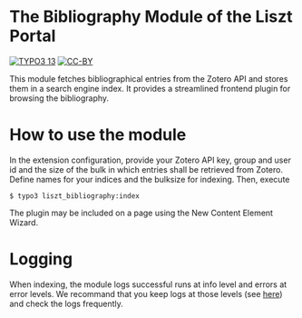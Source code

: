The Bibliography Module of the Liszt Portal
===========================================

[![TYPO3 13](https://img.shields.io/badge/TYPO3-13-orange.svg)](https://get.typo3.org/version/13)
[![CC-BY](https://img.shields.io/github/license/dikastes/liszt_bibliography)](https://github.com/dikastes/liszt_bibliography/blob/main/LICENSE)

This module fetches bibliographical entries from the Zotero API and stores them in a search engine index.
It provides a streamlined frontend plugin for browsing the bibliography.

# How to use the module

In the extension configuration, provide your Zotero API key, group and user id and the size of the bulk in which entries shall be retrieved from Zotero.
Define names for your indices and the bulksize for indexing.
Then, execute

    $ typo3 liszt_bibliography:index

The plugin may be included on a page using the New Content Element Wizard.

# Logging

When indexing, the module logs successful runs at info level and errors at error
levels. We recommand that you keep logs at those levels (see
[here](https://docs.typo3.org/m/typo3/reference-coreapi/main/en-us/ApiOverview/Logging/Configuration/Index.html))
and check the logs frequently.

